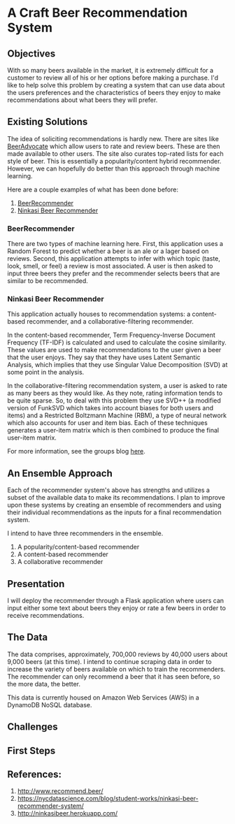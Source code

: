 # A Craft Beer Recommendation System

## Objectives

With so many beers available in the market, it is extremely difficult for a
customer to review all of his or her options before making a purchase. I'd
like to help solve this problem by creating a system that can use data about
the users preferences and the characteristics of beers they enjoy to make
recommendations about what beers they will prefer.

## Existing Solutions

The idea of soliciting recommendations is hardly new. There are sites like
[BeerAdvocate](http://www.beeradvocate.com) which allow users to rate and
review beers. These are then made available to other users. The site also
curates top-rated lists for each style of beer. This is essentially a
popularity/content hybrid recommender. However, we can hopefully do better than
this approach through machine learning.

Here are a couple examples of what has been done before:
1. [BeerRecommender](http://http://www.recommend.beer/)
2. [Ninkasi Beer Recommender](http://ninkasibeer.herokuapp.com/)

### BeerRecommender

There are two types of machine learning here. First, this application
uses a Random Forest to predict whether a beer is an ale or a lager based on
reviews. Second, this application attempts to infer with which topic (taste, look,
smell, or feel) a review is most associated. A user is then asked to input
three beers they prefer and the recommender selects beers that are similar to
be recommended.

### Ninkasi Beer Recommender

This application actually houses to recommendation systems: a content-based
recommender, and a collaborative-filtering recommender.

In the content-based recommender, Term Frequency-Inverse Document Frequency
(TF-IDF) is calculated and used to calculate the cosine similarity. These
values are used to make recommendations to the user given a beer that the user
enjoys. They say that they have uses Latent Semantic Analysis, which implies
that they use Singular Value Decomposition (SVD) at some point in the analysis.

In the collaborative-filtering recommendation system, a user is asked to rate
as many beers as they would like. As they note, rating information tends to be
quite sparse. So, to deal with this problem they use SVD++ (a modified version
of FunkSVD which takes into account biases for both users and items) and a
Restricted Boltzmann Machine (RBM), a type of neural network which also
accounts for user and item bias. Each of these techniques generates a user-item
matrix which is then combined to produce the final user-item matrix.

For more information, see the groups blog
[here](
https://nycdatascience.com/blog/student-works/ninkasi-beer-recommender-system/
).

## An Ensemble Approach

Each of the recommender system's above has strengths and utilizes a subset of
the available data to make its recommendations. I plan to improve upon these
systems by creating an ensemble of recommenders and using their individual
recommendations as the inputs for a final recommendation system.

I intend to have three recommenders in the ensemble.
1. A popularity/content-based recommender
2. A content-based recommender
3. A collaborative recommender

## Presentation

I will deploy the recommender through a Flask application where users can input
either some text about beers they enjoy or rate a few beers in order to receive
recommendations.

## The Data

The data comprises, approximately, 700,000 reviews by 40,000 users about 9,000
beers (at this time). I intend to continue scraping data in order to increase
the variety of beers available on which to train the recommenders. The
recommender can only recommend a beer that it has seen before, so the more
data, the better.

This data is currently housed on Amazon Web Services (AWS) in a DynamoDB NoSQL
database.

## Challenges

## First Steps

## References:
1. http://www.recommend.beer/
2. https://nycdatascience.com/blog/student-works/ninkasi-beer-recommender-system/
3. http://ninkasibeer.herokuapp.com/
